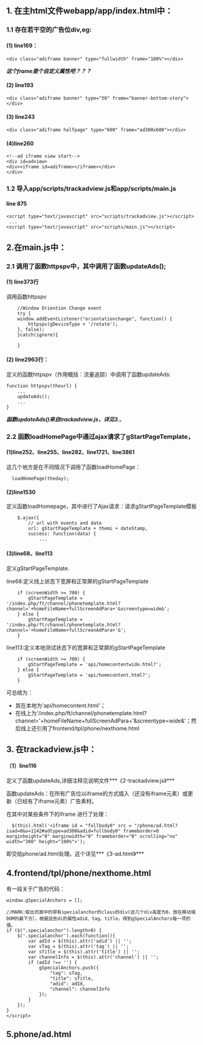 ## 1. 在主html文件webapp/app/index.html中：


### 1.1 存在若干空的广告位div,eg:

#### (1) line169：

```
<div class="adiframe banner" type="fullwidth" frame="100%"></div>

```
***这个frame是个自定义属性吧？？？***

#### (2) line193
```
<div class="adiframe banner" type="50" frame="banner-bottom-story"></div>
```

#### (3) line243
```
<div class="adiframe halfpage" type="600" frame="ad300x600"></div>   
```

#### (4)line260
```
<!--ad iframe view start-->
<div id=adview>
<div><iframe id=adiframe></iframe></div>
</div>
```


### 1.2 导入app/scripts/trackadview.js和app/scripts/main.js

#### line 875
```
<script type="text/javascript" src="scripts/trackadview.js"></script>
 ...
<script type="text/javascript" src="scripts/main.js"></script>
```

## 2.在main.js中：
### 2.1 调用了函数httpspv中，其中调用了函数updateAds();

#### (1) line373行
调用函数httpspv

```
    //Window Oriention Change event
    try {
    window.addEventListener("orientationchange", function() {
        httpspv(gDeviceType + '/rotate');
    }, false);
    }catch(ignore){

    }
```

#### (2) line2963行：
定义的函数httpspv（作用概括：流量追踪）中调用了函数updateAds:
```
function httpspv(theurl) {
    ...
    updateAds();
    ...
}
```

***函数updateAds()来自trackadview.js，详见3.***。

### 2.2 函数loadHomePage中通过ajax请求了gStartPageTemplate，
#### (1)line252、line255、line282、line1721、line3861
这几个地方是在不同情况下调用了函数loadHomePage：
```
  loadHomePage(theday);
```

#### (2)line1530
定义函数loadHomepage，其中进行了Ajax请求：请求gStartPageTemplate模板
```
    $.ajax({
        // url with events and date
        url: gStartPageTemplate + themi + dateStamp,
        success: function(data) {
            ...
```

#### (3)line68、line113
定义gStartPageTemplate.

line68:定义线上状态下宽屏和正常屏的gStartPageTemplate

```
    if (screenWidth >= 700) {
        gStartPageTemplate = '/index.php/ft/channel/phonetemplate.html?channel='+homeFileName+fullScreenAdPara+'&screentype=wide&';
    } else {
        gStartPageTemplate = '/index.php/ft/channel/phonetemplate.html?channel='+homeFileName+fullScreenAdPara+'&';
    }
```

line113:定义本地测试状态下的宽屏和正常屏的gStartPageTemplate

```
    if (screenWidth >= 700) {
        gStartPageTemplate = 'api/homecontentwide.html?';
    } else {
        gStartPageTemplate = 'api/homecontent.html?';
    }
```

可总结为：

- 其在本地为'api/homecontent.html'；
- 在线上为'/index.php/ft/channel/phonetemplate.html?channel='+homeFileName+fullScreenAdPara+'&screentype=wide&'；然后线上还引用了frontend/tpl/phone/nexthome.html


## 3. 在trackadview.js中：
#### （1）line116
定义了函数updateAds,详细注释见说明文件***《2-trackadview.js》***

函数updateAds：在所有广告位以iframe的方式插入（还没有iframe元素）或更新（已经有了iframe元素）广告素材。

在其中对某些条件下的iframe 进行了处理：
```
  $(this).html('<iframe id = "fullbody0" src = "/phone/ad.html?isad=0&v=1142#adtype=ad300&adid=fullbody0" frameborder=0  marginheight="0" marginwidth="0" frameborder="0" scrolling="no" width="300" height="100%">');
```
 即交给phone/ad.html处理。这个详见***《3-ad.html》***

## 4.frontend/tpl/phone/nexthome.html
有一段关于广告的代码：
  ```
  window.gSpecialAnchors = [];

  //MARK:取出页面中的带有specialanchor的class的div(这几个div高度为0，放在移动端DOM的最下方），根据这些di的属性adid、tag、title，得到gSpecialAnchors每一项的值。
  if ($(".specialanchor").length>0) {
      $('.specialanchor').each(function(){
          var adId = $(this).attr('adid') || '';
          var sTag = $(this).attr('tag') || '';
          var sTitle = $(this).attr('title') || '';
          var channelInfo = $(this).attr('channel') || '';
          if (adId !== '') {
              gSpecialAnchors.push({
                  "tag": sTag,
                  "title": sTitle,
                  "adid": adId,
                  "channel": channelInfo
              });
          }
      });
  }
</script>
```
## 5.phone/ad.html

